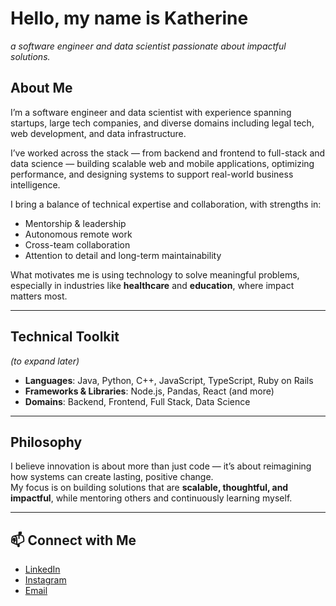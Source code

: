 # Hello, my name is Katherine 
*a software engineer and data scientist passionate about impactful solutions.*

## About Me

I’m a software engineer and data scientist with experience spanning startups, large tech companies, and diverse domains including legal tech, web development, and data infrastructure.

I’ve worked across the stack — from backend and frontend to full-stack and data science — building scalable web and mobile applications, optimizing performance, and designing systems to support real-world business intelligence.

I bring a balance of technical expertise and collaboration, with strengths in:
- Mentorship & leadership  
- Autonomous remote work  
- Cross-team collaboration  
- Attention to detail and long-term maintainability  

What motivates me is using technology to solve meaningful problems, especially in industries like **healthcare** and **education**, where impact matters most.

---

## Technical Toolkit
*(to expand later)*

- **Languages**: Java, Python, C++, JavaScript, TypeScript, Ruby on Rails  
- **Frameworks & Libraries**: Node.js, Pandas, React (and more)  
- **Domains**: Backend, Frontend, Full Stack, Data Science  

---

## Philosophy
I believe innovation is about more than just code — it’s about reimagining how systems can create lasting, positive change.  
My focus is on building solutions that are **scalable, thoughtful, and impactful**, while mentoring others and continuously learning myself.

---

## 📫 Connect with Me
- [LinkedIn](https://www.linkedin.com/in/katherinesdd53)
- [Instagram](https://instagram.com/photography_project_nyc)
- [Email](mailto:katherinesdd53@gmail.com)

